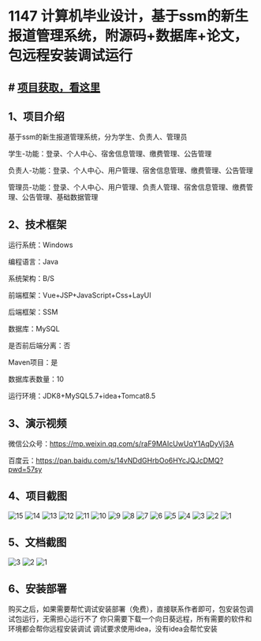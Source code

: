 # 1147 计算机毕业设计，基于ssm的新生报道管理系统，附源码+数据库+论文，包远程安装调试运行

## # [项目获取，看这里](https://mbd.pub/o/bread/mbd-aZ6clZtr "项目获取，看这里")

## 1、项目介绍

﻿﻿﻿﻿﻿﻿﻿﻿﻿基于ssm的新生报道管理系统，分为学生、负责人、管理员

学生-功能：登录、个人中心、宿舍信息管理、缴费管理、公告管理

负责人-功能：登录、个人中心、用户管理、宿舍信息管理、缴费管理、公告管理

管理员-功能：登录、个人中心、用户管理、负责人管理、宿舍信息管理、缴费管理、公告管理、基础数据管理

## 2、技术框架

运行系统：Windows

编程语言：Java

系统架构：B/S

前端框架：Vue+JSP+JavaScript+Css+LayUI

后端框架：SSM

数据库：MySQL

是否前后端分离：否

Maven项目：是

数据库表数量：10

运行环境：JDK8+MySQL5.7+idea+Tomcat8.5

## 3、演示视频

微信公众号：https://mp.weixin.qq.com/s/raF9MAIcUwUqY1AqDyVj3A 

百度云：https://pan.baidu.com/s/14vNDdGHrbOo6HYcJQJcDMQ?pwd=57sy

## 4、项目截图 

![15](https://javabscode.github.io/picx-images-hosting/1147-计算机毕业设计-基于ssm的新生报道管理系统-附源码+数据库+论文-包远程安装调试运行-运行截图/15.webp)
![14](https://javabscode.github.io/picx-images-hosting/1147-计算机毕业设计-基于ssm的新生报道管理系统-附源码+数据库+论文-包远程安装调试运行-运行截图/14.webp)
![13](https://javabscode.github.io/picx-images-hosting/1147-计算机毕业设计-基于ssm的新生报道管理系统-附源码+数据库+论文-包远程安装调试运行-运行截图/13.webp)
![12](https://javabscode.github.io/picx-images-hosting/1147-计算机毕业设计-基于ssm的新生报道管理系统-附源码+数据库+论文-包远程安装调试运行-运行截图/12.webp)
![11](https://javabscode.github.io/picx-images-hosting/1147-计算机毕业设计-基于ssm的新生报道管理系统-附源码+数据库+论文-包远程安装调试运行-运行截图/11.webp)
![10](https://javabscode.github.io/picx-images-hosting/1147-计算机毕业设计-基于ssm的新生报道管理系统-附源码+数据库+论文-包远程安装调试运行-运行截图/10.webp)
![9](https://javabscode.github.io/picx-images-hosting/1147-计算机毕业设计-基于ssm的新生报道管理系统-附源码+数据库+论文-包远程安装调试运行-运行截图/9.webp)
![8](https://javabscode.github.io/picx-images-hosting/1147-计算机毕业设计-基于ssm的新生报道管理系统-附源码+数据库+论文-包远程安装调试运行-运行截图/8.webp)
![7](https://javabscode.github.io/picx-images-hosting/1147-计算机毕业设计-基于ssm的新生报道管理系统-附源码+数据库+论文-包远程安装调试运行-运行截图/7.webp)
![6](https://javabscode.github.io/picx-images-hosting/1147-计算机毕业设计-基于ssm的新生报道管理系统-附源码+数据库+论文-包远程安装调试运行-运行截图/6.webp)
![5](https://javabscode.github.io/picx-images-hosting/1147-计算机毕业设计-基于ssm的新生报道管理系统-附源码+数据库+论文-包远程安装调试运行-运行截图/5.webp)
![4](https://javabscode.github.io/picx-images-hosting/1147-计算机毕业设计-基于ssm的新生报道管理系统-附源码+数据库+论文-包远程安装调试运行-运行截图/4.webp)
![3](https://javabscode.github.io/picx-images-hosting/1147-计算机毕业设计-基于ssm的新生报道管理系统-附源码+数据库+论文-包远程安装调试运行-运行截图/3.webp)
![2](https://javabscode.github.io/picx-images-hosting/1147-计算机毕业设计-基于ssm的新生报道管理系统-附源码+数据库+论文-包远程安装调试运行-运行截图/2.webp)
![1](https://javabscode.github.io/picx-images-hosting/1147-计算机毕业设计-基于ssm的新生报道管理系统-附源码+数据库+论文-包远程安装调试运行-运行截图/1.webp)














## 5、文档截图

![3](https://javabscode.github.io/picx-images-hosting/1147-计算机毕业设计-基于ssm的新生报道管理系统-附源码+数据库+论文-包远程安装调试运行-文档截图/3.webp)
![2](https://javabscode.github.io/picx-images-hosting/1147-计算机毕业设计-基于ssm的新生报道管理系统-附源码+数据库+论文-包远程安装调试运行-文档截图/2.webp)
![1](https://javabscode.github.io/picx-images-hosting/1147-计算机毕业设计-基于ssm的新生报道管理系统-附源码+数据库+论文-包远程安装调试运行-文档截图/1.webp)



## 6、安装部署

购买之后，如果需要帮忙调试安装部署（免费），直接联系作者即可，包安装包调试包运行，无需担心运行不了
你只需要下载一个向日葵远程，所有需要的软件和环境都会帮你远程安装调试
调试要求使用idea，没有idea会帮忙安装
